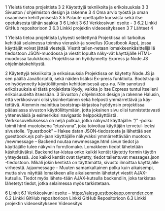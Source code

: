 1	Yleistä tietoa projektista	3
2	Käytettyjä tekniikoita ja erikoisuuksia	3
3	Sivuston / ohjelmiston design ja rakenne	3
4	Oma arvio työstä ja oman osaamisen kehittymisestä	3
5	Palaute opettajalle kurssista sekä itse opetuksesta tähän saakka	3
6	Linkit	3
6.1	Verkkosivuni osoite -	3
6.2	Linkki GitHub repositorioon	3
6.3	Linkki projektin videoesitykseen	3
7	Lähteet	4


 
1	Yleistä tietoa projektista
Lyhyesti selitettynä Projektissa oli tarkoitus kehittää selaimessa toimiva vieraskir-ja sovellus (Guestbook App), jossa käyttäjät voivat jättää viestejä. Viestit tallen-netaan lomakkeenkäsittelijällä tiedostoon JSON-muodossa ja viestit lopulta näky-vät käyttäjälle HTML-muodossa taulukkona. Projektissa on hyödynnetty Express ja Node.JS ohjelmistokehitystä.

2	Käytettyjä tekniikoita ja erikoisuuksia
Projektissa on käytetty Node.JS ja sen päällä JavaScriptiä, sekä näiden lisäksi Ex-press funktioita. Bootstrap:iä on hyödynnetty käyttöliittymän kehittämisessä apu-na. Niin sanotusti erikoisuuksia ei tästä projektista löydy, vaikka jo itse Express tuntui itselleni erikoisuudelta itsessään. 
3	Sivuston / ohjelmiston design ja rakenne
Halusin, että verkkosivuni olisi yksinkertainen sekä helposti ymmärrettävä ja käy-tettävä. Aiemmin mainittua bootstrap-kirjastoa hyödynsin projektissa pääasiassa sivuston käyttöliittymään, jotta jokainen sivu olisi tunnistettavasti yhteneväisiä ja esimerkiksi navigaatio helppokäyttöistä. 
Verkkosovelluksessa on neljä polkua, jotka näkyvät käyttäjälle:
”/” -polku toimii html-muotoisena ”etusivuna”, joka toivottaa käyttäjän tervetul-leeksi sivustolle.
”/guestbook” – Hakee datan JSON-tiedostosta ja lähettää sen guestbook.ejs poh-jaan käyttäjälle näkyväksi ymmärrettävään muotoon.
/newmessage – Backend noutaa newmessage.html sivun tiedot ja käyttäjälle tulee näkyviin form/lomake. Lomakkeen tiedot lähetetään käsiteltäväksi. Backend tar-kistaa onko kaikki kentät täytetty formin täytön yhteydessä. Jos kaikki kentät ovat täytetty, tiedot tallentuvat messages.json -tiedostoon. Mikäli jokin kentistä on täyttämättä, sivusto ilmoittaa käyttäjälle virheestä.
/ajaxmessage – Muuten samankaltainen polku kuin aikaisempi, mutta sivu näyttää lomakkeen alle aikaisemmin lähetetyt viestit AJAX-kutsulla. Tiedot myös lähete-tään AJAX-kutsulla backendiin, joka tarkistaa lähetetyt tiedot, jotka selaimessa myös tarkistetaan. 


6	Linkit
6.1	Verkkosivuni osoite – 
https://alesguestbookapp.onrender.com 
6.2	Linkki GitHub repositorioon
Linkki GitHub Repositorioon
6.3	Linkki projektin videoesitykseen
Videoesitys
